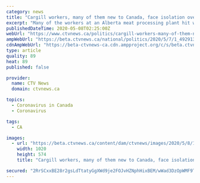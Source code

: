 ```yaml
---
category: news
title: "Cargill workers, many of them new to Canada, face isolation over COVID-19"
excerpt: "Many of the workers at an Alberta meat processing plant hit with COVID-19 are Filipino and new to Canada, and now face an increasing sense of isolation over the outbreak."
publishedDateTime: 2020-05-08T02:25:00Z
webUrl: "https://www.ctvnews.ca/politics/cargill-workers-many-of-them-new-to-canada-face-isolation-over-covid-19-1.4929139"
ampWebUrl: "https://beta.ctvnews.ca/national/politics/2020/5/7/1_4929139.html"
cdnAmpWebUrl: "https://beta-ctvnews-ca.cdn.ampproject.org/c/s/beta.ctvnews.ca/national/politics/2020/5/7/1_4929139.html"
type: article
quality: 89
heat: 89
published: false

provider:
  name: CTV News
  domain: ctvnews.ca

topics:
  - Coronavirus in Canada
  - Coronavirus

tags:
  - CA

images:
  - url: "https://beta.ctvnews.ca/content/dam/ctvnews/images/2020/5/8/1_4929150.jpg?cache_timestamp=1588911126984"
    width: 1020
    height: 574
    title: "Cargill workers, many of them new to Canada, face isolation over COVID-19"

secured: "2RrSCxxBE28r2gsLdTtatyGgXWd9je2FOJvHZNphHixBEM/wWad3DzOpWMF9TcMLhEyPQp0luS5kPhnciulE90ByhyrbVsgR2zvdZb79fBTlas/AOfuHlKNAYufGk3zVgi7Gzd6QtCuhqLmwonB2qMpTpOXzlOIe74P1u5AVCqHezH+R3gb18bh+0LddYRj7wfmBTLovLt9mF5J2oayRo6nHri8NygcM9bsfyZBZKDIhQ1QDmy1Dcij0FE6PkWFzxiWJLMi0OyltgAU/CaNqfNmIzCMLpG7I3Qx+Mdrjf8MVoWxyo94ZHHDDkqXAQrmuBqlkV482TK/OUzAsKpwMCS5tnbolFBmqBGQJeTYVl8qcXIQ0b++2UgmJ0OeIwC4jkDuZR5Ff1S/ABT5611jhfBahrlq5jI3es6pGbtpNZtGbnJrjK2gNqjt3XAVsykAqqagxsgpIBUlVLQNKqt5U3B4n7cwHPUF8M3idNigChJ4=;E/q6DsWFaES5s8WvDmt+7w=="
---
```


